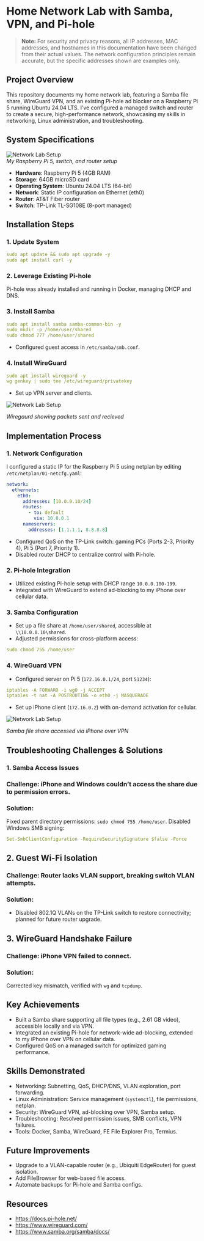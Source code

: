 # Home Network Lab with Samba, VPN, and Pi-hole

> **Note:** For security and privacy reasons, all IP addresses, MAC addresses, and hostnames in this documentation have been changed from their actual values. The network configuration principles remain accurate, but the specific addresses shown are examples only.

## Project Overview

This repository documents my home network lab, featuring a Samba file share, WireGuard VPN, and an existing Pi-hole ad blocker on a Raspberry Pi 5 running Ubuntu 24.04 LTS. I’ve configured a managed switch and router to create a secure, high-performance network, showcasing my skills in networking, Linux administration, and troubleshooting.

## System Specifications

![Network Lab Setup](images/lab-hardware.png)  
*My Raspberry Pi 5, switch, and router setup*

- **Hardware**: Raspberry Pi 5 (4GB RAM)
- **Storage**: 64GB microSD card
- **Operating System**: Ubuntu 24.04 LTS (64-bit)
- **Network**: Static IP configuration on Ethernet (eth0)
- **Router**: AT&T Fiber router
- **Switch**: TP-Link TL-SG108E (8-port managed)

## Installation Steps

### 1. Update System
```yaml
sudo apt update && sudo apt upgrade -y
sudo apt install curl -y
```

### 2. Leverage Existing Pi-hole
Pi-hole was already installed and running in Docker, managing DHCP and DNS.

### 3. Install Samba
```yaml
sudo apt install samba samba-common-bin -y
sudo mkdir -p /home/user/shared
sudo chmod 777 /home/user/shared
```
- Configured guest access in `/etc/samba/smb.conf`.

### 4. Install WireGuard

```yaml
sudo apt install wireguard -y
wg genkey | sudo tee /etc/wireguard/privatekey
```
- Set up VPN server and clients.

![Network Lab Setup](images/Wireguard-mobile.PNG)  

*Wiregaurd showing packets sent and recieved* 

## Implementation Process

### 1. Network Configuration

I configured a static IP for the Raspberry Pi 5 using netplan by editing `/etc/netplan/01-netcfg.yaml`:

```yaml
network:
  ethernets:
    eth0:
      addresses: [10.0.0.10/24]
      routes:
        - to: default
          via: 10.0.0.1
      nameservers:
        addresses: [1.1.1.1, 8.8.8.8]
```

- Configured QoS on the TP-Link switch: gaming PCs (Ports 2-3, Priority 4), Pi 5 (Port 7, Priority 1).
- Disabled router DHCP to centralize control with Pi-hole.

### 2. Pi-hole Integration
- Utilized existing Pi-hole setup with DHCP range `10.0.0.100-199`.
- Integrated with WireGuard to extend ad-blocking to my iPhone over cellular data.

### 3. Samba Configuration
- Set up a file share at `/home/user/shared`, accessible at `\\10.0.0.10\shared`.
- Adjusted permissions for cross-platform access:

```yaml
sudo chmod 755 /home/user
```

### 4. WireGuard VPN
- Configured server on Pi 5 (`172.16.0.1/24`, port `51234`):

```yaml
iptables -A FORWARD -i wg0 -j ACCEPT
iptables -t nat -A POSTROUTING -o eth0 -j MASQUERADE
```

- Set up iPhone client (`172.16.0.2`) with on-demand activation for cellular.

![Network Lab Setup](images/Samba-Iphone16.PNG)  

*Samba file share accessed via iPhone over VPN*

## Troubleshooting Challenges & Solutions

### 1. Samba Access Issues

### Challenge: iPhone and Windows couldn’t access the share due to permission errors.

### Solution:

Fixed parent directory permissions: `sudo chmod 755 /home/user`.
Disabled Windows SMB signing:

```yaml
Set-SmbClientConfiguration -RequireSecuritySignature $false -Force
```

## 2. Guest Wi-Fi Isolation

### Challenge: Router lacks VLAN support, breaking switch VLAN attempts.

### Solution:

- Disabled 802.1Q VLANs on the TP-Link switch to restore connectivity; planned for future router upgrade.

## 3. WireGuard Handshake Failure

### Challenge: iPhone VPN failed to connect.

### Solution:

Corrected key mismatch, verified with `wg` and `tcpdump`.

## Key Achievements

- Built a Samba share supporting all file types (e.g., 2.61 GB video), accessible locally and via VPN.
- Integrated an existing Pi-hole for network-wide ad-blocking, extended to my iPhone over VPN on cellular data.
- Configured QoS on a managed switch for optimized gaming performance.

## Skills Demonstrated
- Networking: Subnetting, QoS, DHCP/DNS, VLAN exploration, port forwarding.
- Linux Administration: Service management (`systemctl`), file permissions, netplan.
- Security: WireGuard VPN, ad-blocking over VPN, Samba setup.
- Troubleshooting: Resolved permission issues, SMB conflicts, VPN failures.
- Tools: Docker, Samba, WireGuard, FE File Explorer Pro, Termius.

## Future Improvements
- Upgrade to a VLAN-capable router (e.g., Ubiquiti EdgeRouter) for guest isolation.
- Add FileBrowser for web-based file access.
- Automate backups for Pi-hole and Samba configs.

## Resources
- https://docs.pi-hole.net/
- https://www.wireguard.com/
- https://www.samba.org/samba/docs/
